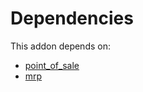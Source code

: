 # Dependencies

This addon depends on:

- [point_of_sale](https://github.com/bringout/oca-ocb-sale)
- [mrp](https://github.com/bringout/oca-ocb-mrp)
